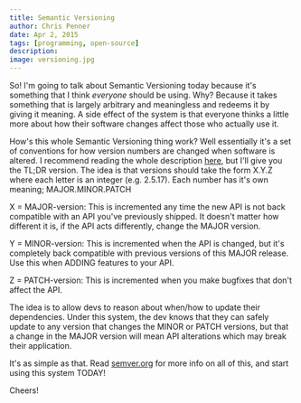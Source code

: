 ```yaml
---
title: Semantic Versioning
author: Chris Penner
date: Apr 2, 2015
tags: [programming, open-source]
description:
image: versioning.jpg
---
```


So! I'm going to talk about Semantic Versioning today because it's something
that I think *everyone* should be using. Why? Because it takes something that
is largely arbitrary and meaningless and redeems it by giving it meaning. A
side effect of the system is that everyone thinks a little more about how their
software changes affect those who actually use it.

How's this whole Semantic Versioning thing work? Well essentially it's a set of
conventions for how version numbers are changed when software is altered. I
recommend reading the whole description [here](http://semver.org/), but I'll
give you the TL;DR version. The idea is that versions should take the form
X.Y.Z where each letter is an integer (e.g. 2.5.17). Each number has it's own
meaning; MAJOR.MINOR.PATCH

X = MAJOR-version: This is incremented any time the new API is
not back compatible with an API you've previously shipped. It doesn't matter how
different it is, if the API acts differently, change the MAJOR version.

Y = MINOR-version: This is incremented when the API is changed, but it's
completely back compatible with previous versions of this MAJOR release. Use
this when ADDING features to your API.

Z = PATCH-version: This is incremented when you make bugfixes that don't affect
the API.

The idea is to allow devs to reason about when/how to update their
dependencies. Under this system, the dev knows that they can safely update to
any version that changes the MINOR or PATCH versions, but that a change in the
MAJOR version will mean API alterations which may break their application.

It's as simple as that. Read [semver.org](http://semver.org/) for more info on
all of this, and start using this system TODAY!

Cheers!
